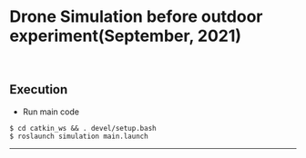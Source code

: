 # Drone Simulation before outdoor experiment(September, 2021)

<br>

## Execution

+ Run main code
~~~shell
$ cd catkin_ws && . devel/setup.bash
$ roslaunch simulation main.launch
~~~

---


